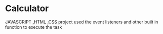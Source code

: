 # Calculator
JAVASCRIPT ,HTML ,CSS project used the event listeners and other built in function to execute the task
